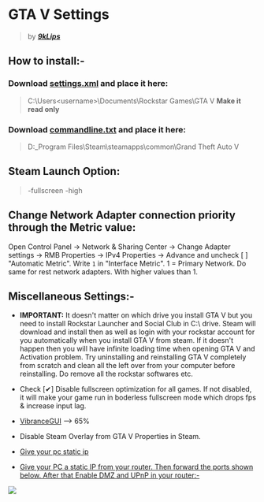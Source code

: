 # GTA V  Settings
> by ***[9kLips](https://steamcommunity.com/id/9klips/)***

## How to install:-

### Download [settings.xml](settings.xml) and place it here: 
> C:\Users\<username>\Documents\Rockstar Games\GTA V 
**Make it read only**

### Download [commandline.txt](commandline.txt) and place it here:
> D:\_Program Files\Steam\steamapps\common\Grand Theft Auto V

## Steam Launch Option:
> -fullscreen -high

## Change Network Adapter connection priority through the Metric value:
Open Control Panel -> Network & Sharing Center -> Change Adapter settings -> RMB Properties -> IPv4 Properties -> Advance 
and uncheck [ ] "Automatic Metric". Write `1` in "Interface Metric". 1 = Primary Network.
Do same for rest network adapters. With higher values than 1.

## Miscellaneous Settings:-

* **IMPORTANT:** It doesn't matter on which drive you install GTA V but you need to install Rockstar Launcher and Social Club in C:\ drive. Steam will download and install then as well as login with your rockstar account for you automatically when you install GTA V from steam. If it doesn't happen then you will have infinite loading time when opening GTA V and Activation problem. Try uninstalling and reinstalling GTA V completely from scratch and clean all the left over from your computer before reinstalling. Do remove all the rockstar softwares etc.

* Check [✔] Disable fullscreen optimization for all games. If not disabled, it will make your game run in boderless fullscreen mode which drops fps & increase input lag.
* [VibranceGUI](https://vibrancegui.com/) --> 65%
* Disable Steam Overlay from GTA V Properties in Steam.
* [Give your pc static ip](https://i.imgur.com/NcJvd1t.png)
* [Give your PC a static IP from your router. Then forward the ports shown below. After that Enable DMZ and UPnP in your router:-](https://imgur.com/a/rJ9xmjz
)

![](router_settings.gif)
